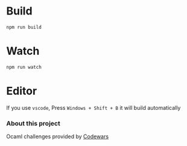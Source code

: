 # Build

```
npm run build
```

# Watch

```
npm run watch
```

# Editor

If you use `vscode`, Press `Windows + Shift + B` it will build automatically

### About this project

Ocaml challenges provided by [Codewars](https://www.codewars.com/dashboard)
